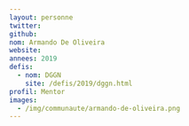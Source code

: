 ```yaml
---
layout: personne
twitter: 
github: 
nom: Armando De Oliveira
website:
annees: 2019
defis: 
  - nom: DGGN
    site: /defis/2019/dggn.html
profil: Mentor
images: 
  - /img/communaute/armando-de-oliveira.png
---
```

